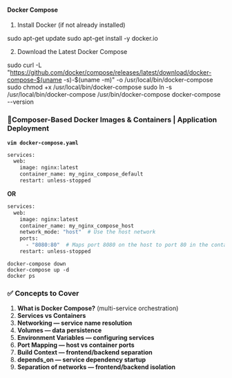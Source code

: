 #### Docker Compose 


1. Install Docker (if not already installed)

sudo apt-get update
sudo apt-get install -y docker.io

2. Download the Latest Docker Compose

sudo curl -L "https://github.com/docker/compose/releases/latest/download/docker-compose-$(uname -s)-$(uname -m)" -o /usr/local/bin/docker-compose
sudo chmod +x /usr/local/bin/docker-compose
sudo ln -s /usr/local/bin/docker-compose /usr/bin/docker-compose
docker-compose --version

### 🚀Composer-Based Docker Images & Containers | Application Deployment

**`vim docker-compose.yaml`**

```sh
services:
  web:
    image: nginx:latest
    container_name: my_nginx_compose_default
    restart: unless-stopped
```

**OR**

```sh
services:
  web:
    image: nginx:latest
    container_name: my_nginx_compose_host
    network_mode: "host"  # Use the host network
    ports:
      - "8080:80"  # Maps port 8080 on the host to port 80 in the container
    restart: unless-stopped
```

`docker-compose down`\
`docker-compose up -d`\
`docker ps`


### ✅ Concepts to Cover
1. **What is Docker Compose?** (multi-service orchestration)
2. **Services vs Containers**
3. **Networking — service name resolution**
4. **Volumes — data persistence**
5. **Environment Variables — configuring services**
6. **Port Mapping — host vs container ports**
7. **Build Context — frontend/backend separation**
8. **depends_on — service dependency startup**
9. **Separation of networks — frontend/backend isolation**

